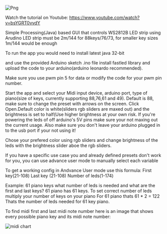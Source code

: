 
![Png](https://user-images.githubusercontent.com/62844718/211154625-e74cb40d-9728-4893-a18b-6ccc0fd25dc3.png)

Watch the tutorial on Youtube: https://www.youtube.com/watch?v=bsYGRT0vvdY

Simple Processing(Java) based GUI that controls WS2812B LED strip using Arudino LED strip must be 2m/144 for 88keys/76/73,
for smaller key sizes 1m/144 would be enough

To run the app you would need to install latest java 32-bit 

and use the provided Arduino sketch .ino file install fastled library and upload the code to your arduino(arduino leonardo recommended).

Make sure you use pwm pin 5 for data or modify
the code for your pwm pin number.

Start the app and select your Midi input device, arduino port, type of piano(size of keys, currently supporting 88,76,61 and 49). 
Default is 88, make sure to change the preset with arrows on the screen.
Click Open.Default color is white(sliders rgb sliders are maxed out) and the brightness is set to half(Use higher brightness 
at your own risk. If you're powering the leds of off arduino's 5V pins make sure your not maxing out the current usage.
Also make sure you don't leave your arduino plugged in to the usb port if your not using it!

Chose your prefered color using rgb sliders and change brightness of the leds with the brightness slider aboe the rgb sliders.

If you have a specific use case you and already defined presets don't work for you, you 
can use advance user mode to manually select each variable

To get a working config in Andvance User mode use this formula:
First key(21-108)
Last key (21-108)
Number of leds(1-174)

Example: 61 piano keys what number of leds is needed and what are the first and last keys?
61 piano has 61 keys. To set correct number of leds multiply your number of keys on your piano
For 61 piano thats 61 * 2 = 122 Thats the number of leds needed for 61 key piano.

To find midi first and last midi note number here is an image that shows every possible piano key and its midi note number:



![midi chart](https://user-images.githubusercontent.com/62844718/206138883-35bb5a70-2aed-457f-ab51-72d7f7806af9.png)



